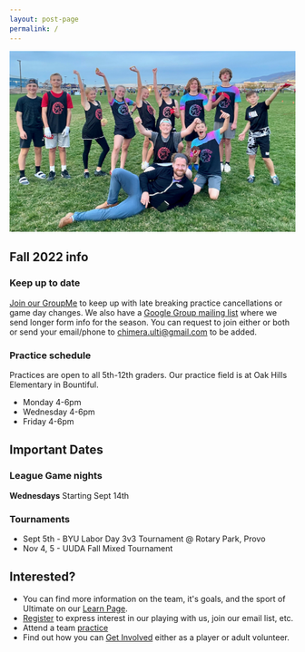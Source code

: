 ```yaml
---
layout: post-page
permalink: /
---
```


![Team Photo](/images/team.jpg?1)

## Fall 2022 info

### Keep up to date
[Join our GroupMe](https://groupme.com/join_group/66219801/GtwmbgO3) to keep up with late breaking practice cancellations or game day changes. We also have a [Google Group mailing list](https://groups.google.com/u/1/g/bountiful-ultimate) where we send longer form info for the season. You can request to join either or both or send your email/phone to [chimera.ulti@gmail.com](mailto:chimera.ulti@gmail.com) to be added.

### Practice schedule
Practices are open to all 5th-12th graders. Our practice field is at Oak Hills Elementary in Bountiful.
* Monday 4-6pm
* Wednesday 4-6pm
* Friday 4-6pm

## Important Dates

### League Game nights
**Wednesdays** Starting Sept 14th

### Tournaments
* Sept 5th - BYU Labor Day 3v3 Tournament @ Rotary Park, Provo
* Nov 4, 5 - UUDA Fall Mixed Tournament


## Interested?
* You can find more information on the team, it's goals, and the sport of Ultimate on our [Learn Page](/learn).
* [Register](/sign-up) to express interest in our playing with us, join our email list, etc.
* Attend a team [practice](/practice)
* Find out how you can [Get Involved](/get-involved) either as a player or adult volunteer.
